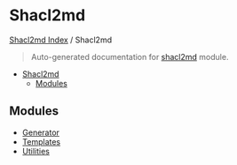 # Shacl2md

[Shacl2md Index](../README.md#shacl2md-index) /
Shacl2md

> Auto-generated documentation for [shacl2md](../../shacl2md/__init__.py) module.

- [Shacl2md](#shacl2md)
  - [Modules](#modules)

## Modules

- [Generator](./generator.md)
- [Templates](templates/index.md)
- [Utilities](utilities/index.md)